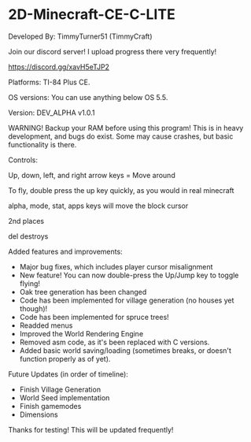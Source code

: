 # 2D-Minecraft-CE-C-LITE
Developed By: TimmyTurner51 (TimmyCraft)


Join our discord server! I upload progress there very frequently! 

https://discord.gg/xavH5eTJP2

Platforms: TI-84 Plus CE.

OS versions: You can use anything below OS 5.5.

Version: DEV_ALPHA v1.0.1

WARNING! Backup your RAM before using this program! This is in heavy development, and bugs do exist. Some may cause crashes, but basic functionality is there.

Controls:

Up, down, left, and right arrow keys = Move around

To fly, double press the up key quickly, as you would in real minecraft

alpha, mode, stat, apps keys will move the block cursor

2nd places

del destroys


Added features and improvements:
 - Major bug fixes, which includes player cursor misalignment
 - New feature! You can now double-press the Up/Jump key to toggle flying!
 - Oak tree generation has been changed
 - Code has been implemented for village generation (no houses yet though)!
 - Code has been implemented for spruce trees!
 - Readded menus
 - Improved the World Rendering Engine
 - Removed asm code, as it's been replaced with C versions.
 - Added basic world saving/loading (sometimes breaks, or doesn't function properly as of yet).


Future Updates (in order of timeline):
 - Finish Village Generation
 - World Seed implementation
 - Finish gamemodes
 - Dimensions


Thanks for testing! This will be updated frequently!
